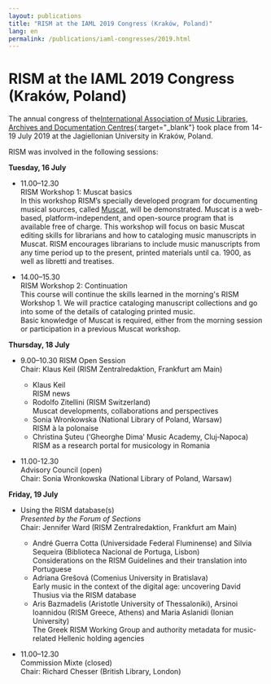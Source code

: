 ```yaml
---
layout: publications
title: "RISM at the IAML 2019 Congress (Kraków, Poland)"
lang: en
permalink: /publications/iaml-congresses/2019.html
---
```


# RISM at the IAML 2019 Congress (Kraków, Poland)

The annual congress of the[International Association of Music Libraries, Archives and Documentation Centres](http://www.iaml.info/congresses/2019-krakow){:target="_blank"} took place from 14-19 July 2019 at the Jagiellonian University in Kraków, Poland.

RISM was involved in the following sessions:

**Tuesday, 16 July**     

- 11.00–12.30       
RISM Workshop 1: Muscat basics   
In this workshop RISM’s specially developed program for documenting musical sources, called [Muscat](/community/muscat.html), will be demonstrated. Muscat is a web-based, platform-independent, and open-source program that is available free of charge. This workshop will focus on basic Muscat editing skills for librarians and how to cataloging music manuscripts in Muscat. RISM encourages librarians to include music manuscripts from any time period up to the present, printed materials until ca. 1900, as well as libretti and treatises.   
  
- 14.00–15.30   
RISM Workshop 2: Continuation  
This course will continue the skills learned in the morning's RISM Workshop 1. We will practice cataloging manuscript collections and go into some of the details of cataloging printed music.   
 Basic knowledge of Muscat is required, either from the morning session or participation in a previous Muscat workshop. 

**Thursday, 18 July**  

- 9.00–10.30 RISM Open Session  
Chair: Klaus Keil (RISM Zentralredaktion, Frankfurt am Main)
  - Klaus Keil  
RISM news
  - Rodolfo Zitellini (RISM Switzerland)   
Muscat developments, collaborations and perspectives
  - Sonia Wronkowska (National Library of Poland, Warsaw)  
RISM à la polonaise
  - Christina Şuteu (‘Gheorghe Dima’ Music Academy, Cluj‐Napoca)   
RISM as a research portal for musicology in Romania

- 11.00-12.30  
Advisory Council (open)  
Chair: Sonia Wronkowska (National Library of Poland, Warsaw)

**Friday, 19 July**  

- Using the RISM database(s)  
_Presented by the Forum of Sections_  
Chair: Jennifer Ward (RISM Zentralredaktion, Frankfurt am Main)
  - André Guerra Cotta (Universidade Federal Fluminense) and Silvia Sequeira (Biblioteca Nacional de Portuga, Lisbon)   
Considerations on the RISM Guidelines and their translation into Portuguese
  - Adriana Grešová (Comenius University in Bratislava)   
Early music in the context of the digital age: uncovering David Thusius via the RISM database
  - Aris Bazmadelis (Aristotle University of Thessaloniki), Arsinoi Ioannidou (RISM Greece, Athens) and Maria Aslanidi (Ionian University)   
The Greek RISM Working Group and authority metadata for music‐related Hellenic holding agencies

- 11.00–12.30       
Commission Mixte (closed)        
Chair: Richard Chesser (British Library, London)   